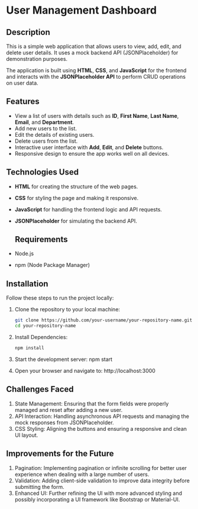 # User Management Dashboard

## Description

This is a simple web application that allows users to view, add, edit, and delete user details. It uses a mock backend API (JSONPlaceholder) for demonstration purposes.

The application is built using **HTML**, **CSS**, and **JavaScript** for the frontend and interacts with the **JSONPlaceholder API** to perform CRUD operations on user data.

## Features

- View a list of users with details such as **ID**, **First Name**, **Last Name**, **Email**, and **Department**.
- Add new users to the list.
- Edit the details of existing users.
- Delete users from the list.
- Interactive user interface with **Add**, **Edit**, and **Delete** buttons.
- Responsive design to ensure the app works well on all devices.

## Technologies Used

- **HTML** for creating the structure of the web pages.
- **CSS** for styling the page and making it responsive.
- **JavaScript** for handling the frontend logic and API requests.
- **JSONPlaceholder** for simulating the backend API.

  ## Requirements

- Node.js
- npm (Node Package Manager)

## Installation

Follow these steps to run the project locally:

1. Clone the repository to your local machine:

   ```sh
   git clone https://github.com/your-username/your-repository-name.git
   cd your-repository-name

2. Install Dependencies:
   ```sh
   npm install
   
4. Start the development server:
    npm start
   
5. Open your browser and navigate to:
   http://localhost:3000

   

## Challenges Faced
1) State Management: Ensuring that the form fields were properly managed and reset after adding a new user.
2) API Interaction: Handling asynchronous API requests and managing the mock responses from JSONPlaceholder.
3) CSS Styling: Aligning the buttons and ensuring a responsive and clean UI layout.

## Improvements for the Future
1) Pagination: Implementing pagination or infinite scrolling for better user experience when dealing with a large number of users.
2) Validation: Adding client-side validation to improve data integrity before submitting the form.
3) Enhanced UI: Further refining the UI with more advanced styling and possibly incorporating a UI framework like Bootstrap or Material-UI.
